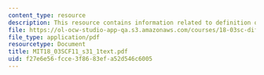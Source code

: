 ```yaml
---
content_type: resource
description: This resource contains information related to definition of poles.
file: https://ol-ocw-studio-app-qa.s3.amazonaws.com/courses/18-03sc-differential-equations-fall-2011/f27e6e56fcce3f8683efa52d546c6005_MIT18_03SCF11_s31_1text.pdf
file_type: application/pdf
resourcetype: Document
title: MIT18_03SCF11_s31_1text.pdf
uid: f27e6e56-fcce-3f86-83ef-a52d546c6005
---
```

